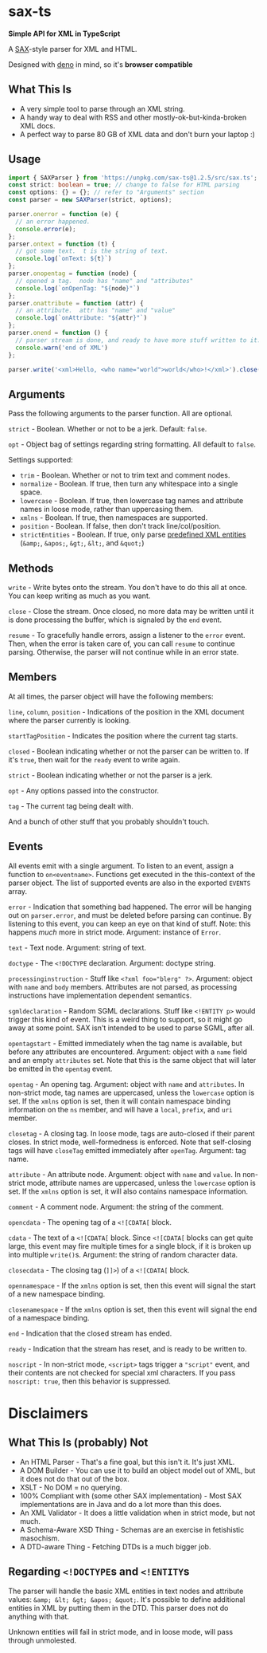 # sax-ts

**Simple API for XML in TypeScript**

A [SAX](https://en.wikipedia.org/wiki/Simple_API_for_XML)-style parser for XML
and HTML.

Designed with [deno](https://deno.land/) in mind, so it's **browser compatible**

## What This Is

- A very simple tool to parse through an XML string.
- A handy way to deal with RSS and other mostly-ok-but-kinda-broken XML
  docs.
- A perfect way to parse 80 GB of XML data and don't burn your laptop :) 

## Usage

```typescript
import { SAXParser } from 'https://unpkg.com/sax-ts@1.2.5/src/sax.ts';
const strict: boolean = true; // change to false for HTML parsing
const options: {} = {}; // refer to "Arguments" section
const parser = new SAXParser(strict, options);

parser.onerror = function (e) {
  // an error happened.
  console.error(e);
};
parser.ontext = function (t) {
  // got some text.  t is the string of text.
  console.log(`onText: ${t}`)
};
parser.onopentag = function (node) {
  // opened a tag.  node has "name" and "attributes"
  console.log(`onOpenTag: "${node}"`)
};
parser.onattribute = function (attr) {
  // an attribute.  attr has "name" and "value"
  console.log(`onAttribute: "${attr}"`)
};
parser.onend = function () {
  // parser stream is done, and ready to have more stuff written to it.
  console.warn('end of XML')
};

parser.write('<xml>Hello, <who name="world">world</who>!</xml>').close();
```


## Arguments

Pass the following arguments to the parser function.  All are optional.

`strict` - Boolean. Whether or not to be a jerk. Default: `false`.

`opt` - Object bag of settings regarding string formatting.  All default to `false`.

Settings supported:

- `trim` - Boolean. Whether or not to trim text and comment nodes.
- `normalize` - Boolean. If true, then turn any whitespace into a single
  space.
- `lowercase` - Boolean. If true, then lowercase tag names and attribute names
  in loose mode, rather than uppercasing them.
- `xmlns` - Boolean. If true, then namespaces are supported.
- `position` - Boolean. If false, then don't track line/col/position.
- `strictEntities` - Boolean. If true, only parse [predefined XML
  entities](http://www.w3.org/TR/REC-xml/#sec-predefined-ent)
  (`&amp;`, `&apos;`, `&gt;`, `&lt;`, and `&quot;`)

## Methods

`write` - Write bytes onto the stream. You don't have to do this all at
once. You can keep writing as much as you want.

`close` - Close the stream. Once closed, no more data may be written until
it is done processing the buffer, which is signaled by the `end` event.

`resume` - To gracefully handle errors, assign a listener to the `error`
event. Then, when the error is taken care of, you can call `resume` to
continue parsing. Otherwise, the parser will not continue while in an error
state.

## Members

At all times, the parser object will have the following members:

`line`, `column`, `position` - Indications of the position in the XML
document where the parser currently is looking.

`startTagPosition` - Indicates the position where the current tag starts.

`closed` - Boolean indicating whether or not the parser can be written to.
If it's `true`, then wait for the `ready` event to write again.

`strict` - Boolean indicating whether or not the parser is a jerk.

`opt` - Any options passed into the constructor.

`tag` - The current tag being dealt with.

And a bunch of other stuff that you probably shouldn't touch.

## Events

All events emit with a single argument. To listen to an event, assign a
function to `on<eventname>`. Functions get executed in the this-context of
the parser object. The list of supported events are also in the exported
`EVENTS` array.

`error` - Indication that something bad happened. The error will be hanging
out on `parser.error`, and must be deleted before parsing can continue. By
listening to this event, you can keep an eye on that kind of stuff. Note:
this happens *much* more in strict mode. Argument: instance of `Error`.

`text` - Text node. Argument: string of text.

`doctype` - The `<!DOCTYPE` declaration. Argument: doctype string.

`processinginstruction` - Stuff like `<?xml foo="blerg" ?>`. Argument:
object with `name` and `body` members. Attributes are not parsed, as
processing instructions have implementation dependent semantics.

`sgmldeclaration` - Random SGML declarations. Stuff like `<!ENTITY p>`
would trigger this kind of event. This is a weird thing to support, so it
might go away at some point. SAX isn't intended to be used to parse SGML,
after all.

`opentagstart` - Emitted immediately when the tag name is available,
but before any attributes are encountered.  Argument: object with a
`name` field and an empty `attributes` set.  Note that this is the
same object that will later be emitted in the `opentag` event.

`opentag` - An opening tag. Argument: object with `name` and `attributes`.
In non-strict mode, tag names are uppercased, unless the `lowercase`
option is set.  If the `xmlns` option is set, then it will contain
namespace binding information on the `ns` member, and will have a
`local`, `prefix`, and `uri` member.

`closetag` - A closing tag. In loose mode, tags are auto-closed if their
parent closes. In strict mode, well-formedness is enforced. Note that
self-closing tags will have `closeTag` emitted immediately after `openTag`.
Argument: tag name.

`attribute` - An attribute node.  Argument: object with `name` and `value`.
In non-strict mode, attribute names are uppercased, unless the `lowercase`
option is set.  If the `xmlns` option is set, it will also contains namespace
information.

`comment` - A comment node.  Argument: the string of the comment.

`opencdata` - The opening tag of a `<![CDATA[` block.

`cdata` - The text of a `<![CDATA[` block. Since `<![CDATA[` blocks can get
quite large, this event may fire multiple times for a single block, if it
is broken up into multiple `write()`s. Argument: the string of random
character data.

`closecdata` - The closing tag (`]]>`) of a `<![CDATA[` block.

`opennamespace` - If the `xmlns` option is set, then this event will
signal the start of a new namespace binding.

`closenamespace` - If the `xmlns` option is set, then this event will
signal the end of a namespace binding.

`end` - Indication that the closed stream has ended.

`ready` - Indication that the stream has reset, and is ready to be written
to.

`noscript` - In non-strict mode, `<script>` tags trigger a `"script"`
event, and their contents are not checked for special xml characters.
If you pass `noscript: true`, then this behavior is suppressed.

# Disclaimers

## What This Is (probably) Not

- An HTML Parser - That's a fine goal, but this isn't it. It's just XML.
- A DOM Builder - You can use it to build an object model out of XML, but it 
does not do that out of the box.
- XSLT - No DOM = no querying.
- 100% Compliant with (some other SAX implementation) - Most SAX
  implementations are in Java and do a lot more than this does.
- An XML Validator - It does a little validation when in strict mode, but
  not much.
- A Schema-Aware XSD Thing - Schemas are an exercise in fetishistic
  masochism.
- A DTD-aware Thing - Fetching DTDs is a much bigger job.

## Regarding `<!DOCTYPE`s and `<!ENTITY`s

The parser will handle the basic XML entities in text nodes and attribute
values: `&amp; &lt; &gt; &apos; &quot;`. It's possible to define additional
entities in XML by putting them in the DTD. This parser does not do anything
with that.

Unknown entities will fail in strict mode, and in loose mode, will pass
through unmolested.
